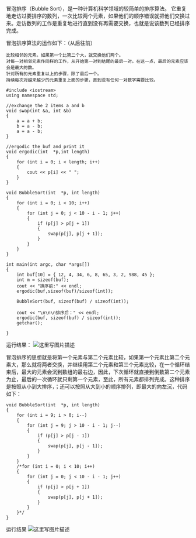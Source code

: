 冒泡排序（Bubble Sort），是一种计算机科学领域的较简单的排序算法。
它重复地走访过要排序的数列，一次比较两个元素，如果他们的顺序错误就把他们交换过来。走访数列的工作是重复地进行直到没有再需要交换，也就是说该数列已经排序完成。

冒泡排序算法的运作如下：（从后往前）

    比较相邻的元素。如果第一个比第二个大，就交换他们两个。
    对每一对相邻元素作同样的工作，从开始第一对到结尾的最后一对。在这一点，最后的元素应该会是最大的数。
    针对所有的元素重复以上的步骤，除了最后一个。
    持续每次对越来越少的元素重复上面的步骤，直到没有任何一对数字需要比较。
 
 

```
#include <iostream>
using namespace std;

//exchange the 2 items a and b
void swap(int &a, int &b)
{
	a = a + b;
	b = a - b;
	a = a - b;
}

//ergodic the buf and print it
void ergodic(int  *p,int length)
{
	for (int i = 0; i < length; i++)
	{
		cout << p[i] << " ";
	}
}

void BubbleSort(int  *p, int length)
{
	for (int i = 0; i < 10; i++)
	{
		for (int j = 0; j < 10 - i - 1; j++)
		{
			if (p[j] > p[j + 1])
			{
				swap(p[j], p[j + 1]);
			}
		}
	}
}

int main(int argc, char *args[])
{
	int buf[10] = { 12, 4, 34, 6, 8, 65, 3, 2, 988, 45 };
	int m = sizeof(buf);
	cout << "排序前:" << endl;
	ergodic(buf,sizeof(buf)/sizeof(int));
	
	BubbleSort(buf, sizeof(buf) / sizeof(int));

	cout << "\n\n\n排序后：" << endl;
	ergodic(buf, sizeof(buf) / sizeof(int));
	getchar();

}
```
运行结果：
![这里写图片描述](http://img.blog.csdn.net/20160908214613391)

冒泡排序的思想就是将第一个元素与第二个元素比较，如果第一个元素比第二个元素大，那么就将两者交换，并继续用第二个元素和第三个元素比较，在一个循环结束后，最大的元素会沉到数组的最右边，因此，下次循环就直接到倒数第二个元素为止，最后的一次循环就只剩第一个元素，至此，所有元素都排列完成。这种排序是按照从小到大排序，；还可以按照从大到小的顺序排列，即最大的向左沉，代码如下：

```
void BubbleSort(int  *p, int length)
{
	for (int i = 9; i > 0; i--)
	{
		for (int j = 9; j > 10 - i - 1; j--)
		{
			if (p[j] > p[j - 1])
			{
				swap(p[j], p[j - 1]);
			}
		}
	}
	/*for (int i = 0; i < 10; i++)
	{
		for (int j = 0; j < 10 - i - 1; j++)
		{
			if (p[j] > p[j + 1])
			{
				swap(p[j], p[j + 1]);
			}
		}
	}*/
}
```
运行结果
![这里写图片描述](http://img.blog.csdn.net/20160908220042133)